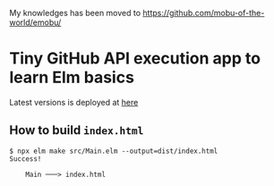 My knowledges has been moved to https://github.com/mobu-of-the-world/emobu/

# Tiny GitHub API execution app to learn Elm basics

Latest versions is deployed at [here](https://kachick.github.io/learn_Elm_command/)

## How to build `index.html`

```console
$ npx elm make src/Main.elm --output=dist/index.html
Success!

    Main ───> index.html
```
